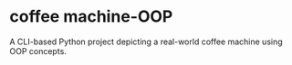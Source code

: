 # coffee machine-OOP

 A CLI-based Python project depicting a real-world coffee machine using OOP concepts.
